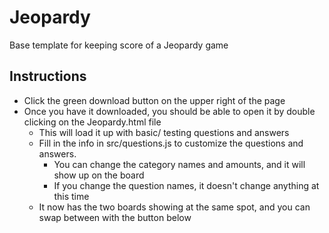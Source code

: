 # Jeopardy

Base template for keeping score of a Jeopardy game

## Instructions

* Click the green download button on the upper right of the page
* Once you have it downloaded, you should be able to open it by double clicking on the Jeopardy.html file
  * This will load it up with basic/ testing questions and answers
  * Fill in the info in src/questions.js to customize the questions and answers.
    * You can change the category names and amounts, and it will show up on the board
    * If you change the question names, it doesn't change anything at this time
  * It now has the two boards showing at the same spot, and you can swap between with the button below

